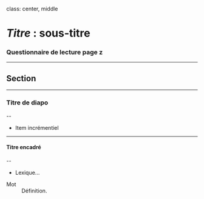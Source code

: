 class: center, middle

# *Titre* : sous-titre

### Questionnaire de lecture page z

---

## Section

---

### Titre de diapo

--

+ Item incrémentiel

---

#### Titre encadré

--

+ Lexique...

<dl><dt>Mot</dt><dd>Définition.</dd></dl>

